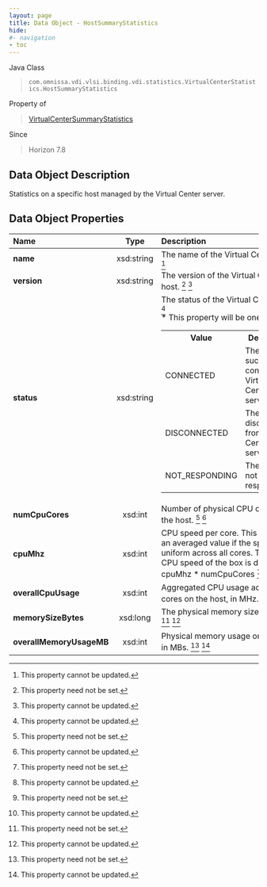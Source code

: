 ```yaml
---
layout: page
title: Data Object - HostSummaryStatistics
hide:
#- navigation
- toc
---
```






Java Class
> `com.omnissa.vdi.vlsi.binding.vdi.statistics.VirtualCenterStatistics.HostSummaryStatistics`

Property of
> [VirtualCenterSummaryStatistics](vdi.statistics.VirtualCenterStatistics.VirtualCenterSummaryStatistics.md#field_detail)

Since
> Horizon 7.8


## Data Object Description

Statistics on a specific host managed by the Virtual Center server.

## Data Object Properties

 Name | Type | Description
:---|:---:|:---
**name**|  xsd:string|  The name of the Virtual Center host. [^2]
**version**|  xsd:string|  The version of the Virtual Center host. [^1] [^2]
**status**|  xsd:string|  The status of the Virtual Center host. [^2] <br>* This property will be one of:<br><table><tr><th>Value</th><th>Description</th></tr><tr><td>CONNECTED</td><td>The host is successfully connected to Virtual Center server.</td></tr><tr><td>DISCONNECTED</td><td>The host is disconnected from Virtual Center server.</td></tr><tr><td>NOT_RESPONDING</td><td>The host is not responding.</td></tr></table>
**numCpuCores**|  xsd:int|  Number of physical CPU cores on the host. [^1] [^2]
**cpuMhz**|  xsd:int|  CPU speed per core. This might be an averaged value if the speed is not uniform across all cores. The total CPU speed of the box is defined as cpuMhz * numCpuCores [^1] [^2]
**overallCpuUsage**|  xsd:int|  Aggregated CPU usage across all cores on the host, in MHz. [^1] [^2]
**memorySizeBytes**|  xsd:long|  The physical memory size, in bytes. [^1] [^2]
**overallMemoryUsageMB**|  xsd:int|  Physical memory usage on the host, in MBs. [^1] [^2]


 


[^1]: This property need not be set.
[^2]: This property cannot be updated.